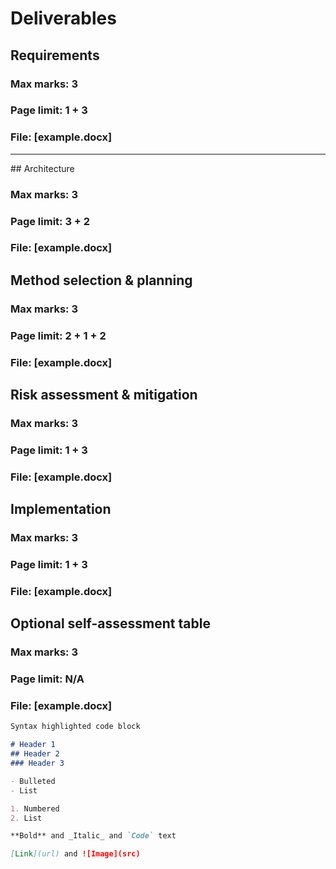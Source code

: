 # Deliverables

## Requirements

### Max marks: 3
### Page limit: 1 + 3
### File: [example.docx]

<hr/>
## Architecture

### Max marks: 3
### Page limit: 3 + 2
### File: [example.docx]


## Method selection & planning

### Max marks: 3
### Page limit: 2 + 1 + 2
### File: [example.docx]


## Risk assessment & mitigation

### Max marks: 3
### Page limit: 1 + 3
### File: [example.docx]

## Implementation

### Max marks: 3
### Page limit: 1 + 3
### File: [example.docx]


## Optional self-assessment table

### Max marks: 3
### Page limit: N/A
### File: [example.docx]

```markdown
Syntax highlighted code block

# Header 1
## Header 2
### Header 3

- Bulleted
- List

1. Numbered
2. List

**Bold** and _Italic_ and `Code` text

[Link](url) and ![Image](src)
```


